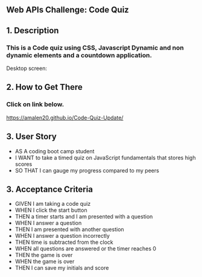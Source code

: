 ## Web APIs Challenge: Code Quiz

## 1. Description


### This is a Code quiz using CSS, Javascript Dynamic and non dynamic elements and a countdown application.


Desktop screen:


## 2. How to Get There

### Click on link below.

https://amalen20.github.io/Code-Quiz-Update/

## 3. User Story
- AS A coding boot camp student
- I WANT to take a timed quiz on JavaScript fundamentals that stores high scores
- SO THAT I can gauge my progress compared to my peers


## 3. Acceptance Criteria
- GIVEN I am taking a code quiz
- WHEN I click the start button
- THEN a timer starts and I am presented with a question
- WHEN I answer a question
- THEN I am presented with another question
- WHEN I answer a question incorrectly
- THEN time is subtracted from the clock
- WHEN all questions are answered or the timer reaches 0
- THEN the game is over
- WHEN the game is over
- THEN I can save my initials and score
